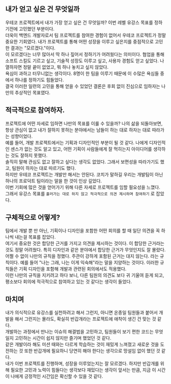 내가 얻고 싶은 건 무엇일까
---
우테코 프로젝트에서 내가 가장 얻고 싶은 건 무엇일까? 이번 레벨 유강스 목표를 정하기전에 고민했던 부분이다.  
더욱이 백엔드 개발자로서 팀 프로젝트를 참여한 경험이 없어서 우테코 프로젝트가 정말 중요한 기회였다.
내가 프로젝트를 통해 어떤 성장을 이루고 싶은지를 중점적으로 고민한 결과는 "모르겠다."이다.   
이 모르겠다는 너무 많아서 딱 하나 짚어서 정하기가 어려웠다는 의미이다.
협업을 통해 소프트 스킬도 기르고 싶고, 기술적 성장도 이루고 싶고, 사용자 경험도 얻고 싶었다. 나열하자면 정말 끝이 없었고, 뭐 하나 놓치고 싶지 않았다.  
욕심이 과하고 터무니없는 생각이다. 8명이 한 팀을 이루기 때문에 이 수많은 욕심들 중에서 하나를 정하기도 힘들었다.  
결국 이러한 일련의 고민을 통해 얻을 수 있었던 결론은 후회 없이 진심으로 임하자는 나만의 추상적인 목표였다.  


적극적으로 참여하자.
---
프로젝트에 어떤 자세로 임하면 나만의 목표를 이룰 수 있을까? 나의 삶을 되돌아보면, 항상 관심이 없고 내가 잘하지 못하는 분야에서는 남들이 하는 대로 하자는 대로 따라가는 성향이었다.  
예를 들어, 개발 프로젝트에서는 기획과 디자인적인 부분이 될 것 같다. 나에게 디자인적인 센스가 없는 것도 알고 있고, 어떤 기획이 사람들에게 잘 먹히는지 아이디어를 생각하는 것도 잘하지 못했다.  
솔직히 말해 관심도 없고 잘하고 싶다는 생각도 없었다. 그래서 보편성을 따라가기도 했고, 팀원이 하자는 대로 따르기도 했다.  
하지만 우테코 프로젝트는 개발만 해서는 안된다. 코치가 말하길 우리는 개발팀이 아닌 하나의 프로덕트 팀이라는 말을 한 것이 인상 깊었다.  
이번 기회에 많은 것을 얻어가기 위해 다른 자세로 프로젝트를 임할 필요성을 느꼈다.  
그래서 유강스 목표를 `흘러가는 대로 하지 않고 적극적으로 의견 제시하며 참여하기` 로 잡았다. 

구체적으로 어떻게?
---
팀에서 개발 뿐 만 아닌, 기획이나 디자인을 포함한 어떤 회의를 할 때 일단 의견을 꼭 하나씩 내는걸 목표를 잡았다.  
여기서 중요한 것은 합당한 근거를 가지고 의견을 제시하는 것이다. 이 합당한 근거라는 것도 정말 어려웠다. 특히 디자인과 같은 분야에서 합당한 근거가 무엇인지도 잘 몰랐다.  
어쩔 수 없이 나만의 규칙을 정했다. 주관이 강하게 포함된 근거는 대지 않는다. 라는 규칙이다. 예를 들어 "나는 그래, 나는 이게 익숙해"라는 말을 지양하는 것이다. 
이러한 규칙들은 기획 디자인을 포함해 개발과 관련된 회의에서도 적용했다.  
이런 나만의 규칙을 지키려고 하다 보니, 다른 팀원의 의견도 보다 귀 기울여 듣게 되고, 평소보다 회의에 적극적으로 참여하고 있는 것 같다는 생각이 들었다.  

마치며
---
내가 의식적으로 유강스를 실천하려고 해서 그런지, 아니면 온종일 팀원들과 붙어서 개발을 해서 그런지는 몰라도, 확실히 반갑개라는 프로젝트에 애착이 생긴 건 맞는 것 같다.  
개발하는 과정에서 만나는 이슈의 해결법을 고민하고, 팀원들이 보기 편한 코드는 무엇일지 고민하는 시간이 쉽지 않지만 즐기며 했었던 것 같다.  
같은 개발이라 해도 미션 때와는 다르게 학습하는 것이 재밌게 느껴졌고 새로운 것을 도전하는 것 또한 반갑개에 필요하니 당연히 해야 한다는 생각으로 망설임 없이 했던 것 같다.  
내가 이번 프로젝트를 진행하며, 성장을 이루었는지는 잘 모르겠다. 하지만 반갑개를 위해 필요한 고민과 노력이 힘들다는 생각보다 재밌다는 생각이 앞서는 만큼, 지금 이 시간이 나에게 긍정적인 시간임은 확신할 수 있을 것 같다.


